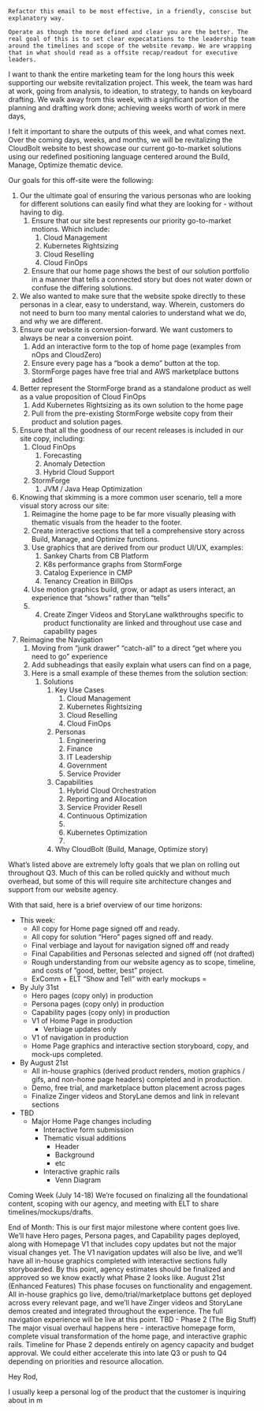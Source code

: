 ```
Refactor this email to be most effective, in a friendly, conscise but explanatory way. 

Operate as though the more defined and clear you are the better. The real goal of this is to set clear expecatations to the leadership team around the timelines and scope of the website revamp. We are wrapping that in what should read as a offsite recap/readout for executive leaders. 
```

I want to thank the entire marketing team for the long hours this week supporting our website revitalization project.  This week, the team was hard at work, going from analysis, to ideation, to strategy, to hands on keyboard drafting. We walk away from this week, with a significant portion of the planning and drafting work done; achieving weeks worth of work in mere days, 

I felt it important to share the outputs of this week, and what comes next.  Over the coming days, weeks, and months, we will be revitalizing the CloudBolt website to best showcase our current go-to-market solutions using our redefined positioning language centered around the Build, Manage, Optimize thematic device. 

Our goals for this off-site were the following: 
1. Our the ultimate goal of ensuring the various personas who are looking for different solutions can easily find what they are looking for - without having to dig. 
	1. Ensure that our site best represents our priority go-to-market motions.  Which include: 
		1. Cloud Management 
		2. Kubernetes Rightsizing 
		3. Cloud Reselling 
		4. Cloud FinOps 
	2. Ensure that our home page shows the best of our solution portfolio in a manner that tells a connected story but does not water down or confuse the differing solutions. 
2. We also wanted to make sure that the website spoke directly to these personas in a clear, easy to understand, way. Wherein, customers do not need to burn too many mental calories to understand what we do, and why we are different. 
3. Ensure our website is conversion-forward. We want customers to always be near a conversion point. 
	1. Add an interactive form to the top of home page (examples from nOps and CloudZero)
	2. Ensure every page has a “book a demo” button at the top. 
	3. StormForge pages have free trial and AWS marketplace buttons added
4. Better represent the StormForge brand as a standalone product as well as a value proposition of Cloud FinOps
	1. Add Kubernetes Rightsizing as its own solution to the home page
	2. Pull from the pre-existing StormForge website copy from their product and solution pages. 
5. Ensure that all the goodness of our recent releases is included in our site copy, including: 
	1. Cloud FinOps 
		1. Forecasting 
		2. Anomaly Detection 
		3. Hybrid Cloud Support
	2. StormForge
		1. JVM / Java Heap Optimization
6. Knowing that skimming is a more common user scenario, tell a more visual story across our site: 
	1. Reimagine the home page to be far more visually pleasing with thematic visuals from the header to the footer. 
	2. Create interactive sections that tell a comprehensive story across Build, Manage, and Optimize functions. 
	3. Use graphics that are derived from our product UI/UX, examples: 
		1. Sankey Charts from CB Platform 
		2. K8s performance graphs from StormForge
		3. Catalog Experience in CMP 
		4. Tenancy Creation in BillOps 
	4. Use motion graphics build, grow, or adapt as users interact, an experience that “shows” rather than “tells” 
	5. 	4. Create Zinger Videos and StoryLane walkthroughs specific to product functionality are linked and throughout use case and capability pages
7. Reimagine the Navigation 
	1. Moving from “junk drawer” “catch-all” to a direct “get where you need to go” experience
	2. Add subheadings that easily explain what users can find on a page, 
	3. Here is a small example of these themes from the solution section: 
		1. Solutions
			1. Key Use Cases
				1. Cloud Management 
				2. Kubernetes Rightsizing 
				3. Cloud Reselling
				4. Cloud FinOps
			2. Personas
				1. Engineering
				2. Finance
				3. IT Leadership 
				4. Government
				5. Service Provider
			3. Capabilities
				1. Hybrid Cloud Orchestration
				2. Reporting and Allocation
				3. Service Provider Resell
				4. Continuous Optimization 
				5. 
				6. Kubernetes Optimization
				7. 
			4. Why CloudBolt (Build, Manage, Optimize story)


What’s listed above are extremely lofty goals that we plan on rolling out throughout Q3. Much of this can be rolled quickly and without much overhead, but some of this will require site architecture changes and support from our website agency. 

With that said, here is a brief overview of our time horizons: 
- This week:
	- All copy for Home page signed off and ready.
	- All copy for solution “Hero” pages signed off and ready. 
	- Final verbiage and layout for navigation signed off and ready
	- Final Capabilities and Personas selected and signed off (not drafted)
	- Rough understanding from our website agency as to scope, timeline, and costs of ”good, better, best” project. 
	- ExComm + ELT “Show and Tell” with early mockups =
- By July 31st
	- Hero pages (copy only) in production
	- Persona pages (copy only) in production 
	- Capability pages (copy only) in production 
	- V1 of Home Page in production 
		- Verbiage updates only
	- V1 of navigation in production
	- Home Page graphics and interactive section storyboard, copy, and mock-ups completed. 
- By August 21st
	- All in-house graphics (derived product renders, motion graphics / gifs, and non-home page headers) completed and in production. 
	- Demo, free trial, and marketplace button placement across pages
	- Finalize Zinger videos and StoryLane demos and link in relevant sections
- TBD
	- Major Home Page changes including 
		- Interactive form submission
		- Thematic visual additions 
			- Header
			- Background 
			- etc
		- Interactive graphic rails
			- Venn Diagram

Coming Week (July 14-18)
We’re focused on finalizing all the foundational content, scoping with our agency, and meeting with ELT to share timelines/mockups/drafts. 


End of Month:
This is our first major milestone where content goes live. We’ll have Hero pages, Persona pages, and Capability pages deployed, along with Homepage V1 that includes copy updates but not the major visual changes yet. The V1 navigation updates will also be live, and we’ll have all in-house graphics completed with interactive sections fully storyboarded. By this point, agency estimates should be finalized and approved so we know exactly what Phase 2 looks like.
August 21st (Enhanced Features)
This phase focuses on functionality and engagement. All in-house graphics go live, demo/trial/marketplace buttons get deployed across every relevant page, and we’ll have Zinger videos and StoryLane demos created and integrated throughout the experience. The full navigation experience will be live at this point.
TBD - Phase 2 (The Big Stuff)
The major visual overhaul happens here - interactive homepage form, complete visual transformation of the home page, and interactive graphic rails. Timeline for Phase 2 depends entirely on agency capacity and budget approval. We could either accelerate this into late Q3 or push to Q4 depending on priorities and resource allocation.

Hey Rod, 

I usually keep a personal log of the product that the customer is inquiring about in m 